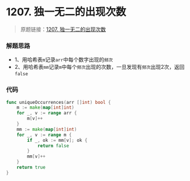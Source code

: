 # 1207. 独一无二的出现次数
> 原题链接：[1207. 独一无二的出现次数](https://leetcode-cn.com/problems/unique-number-of-occurrences/)

### 解题思路
* 1、用哈希表``m``记录``arr``中每个数字出现的``频次``
* 2、用哈希表``mm``记录``m``中每个``频次``出现的次数，一旦发现有``频次``出现2次，返回``false``


### 代码
```go
func uniqueOccurrences(arr []int) bool {
	m := make(map[int]int)
	for _, v := range arr {
		m[v]++
	}
	mm := make(map[int]int)
	for _, v := range m {
		if _, ok := mm[v]; ok {
			return false
		}
		mm[v]++
	}
	return true
}
```
